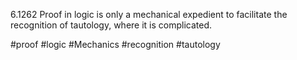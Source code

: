 6.1262 Proof in logic is only a mechanical expedient to facilitate the recognition of tautology, where it is complicated.

#proof #logic #Mechanics #recognition #tautology 